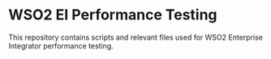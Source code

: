 # WSO2 EI Performance Testing

This repository contains scripts and relevant files used for WSO2 Enterprise Integrator performance testing.
